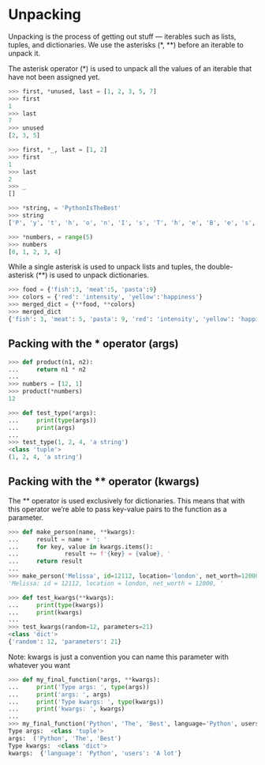 # Unpacking

Unpacking is the process of getting out stuff — iterables such as lists, tuples, and dictionaries.
We use the asterisks (*, **) before an iterable to unpack it.

The asterisk operator (*) is used to unpack all the values of an iterable that have not been assigned yet.

```python
>>> first, *unused, last = [1, 2, 3, 5, 7]
>>> first
1
>>> last
7
>>> unused
[2, 3, 5]

>>> first, *_, last = [1, 2]
>>> first
1
>>> last
2
>>> _
[]

>>> *string, = 'PythonIsTheBest'
>>> string
['P', 'y', 't', 'h', 'o', 'n', 'I', 's', 'T', 'h', 'e', 'B', 'e', 's', 't']

>>> *numbers, = range(5)
>>> numbers
[0, 1, 2, 3, 4]
```

While a single asterisk is used to unpack lists and tuples, the double-asterisk (**) is used to unpack dictionaries.

```python
>>> food = {'fish':3, 'meat':5, 'pasta':9} 
>>> colors = {'red': 'intensity', 'yellow':'happiness'}
>>> merged_dict = {**food, **colors}
>>> merged_dict
{'fish': 3, 'meat': 5, 'pasta': 9, 'red': 'intensity', 'yellow': 'happiness'}
```

## Packing with the * operator (args)

```python
>>> def product(n1, n2):
...     return n1 * n2
... 
>>> numbers = [12, 1]
>>> product(*numbers)
12
```

```python
>>> def test_type(*args):
...     print(type(args))
...     print(args)
... 
>>> test_type(1, 2, 4, 'a string')
<class 'tuple'>
(1, 2, 4, 'a string')
```

## Packing with the ** operator (kwargs)

The ** operator is used exclusively for dictionaries. This means that with this operator we’re able to pass key-value pairs to the function as a parameter.

```python
>>> def make_person(name, **kwargs):
...     result = name + ': '
...     for key, value in kwargs.items():
...             result += f'{key} = {value}, '
...     return result
... 
>>> make_person('Melissa', id=12112, location='london', net_worth=12000)
'Melissa: id = 12112, location = london, net_worth = 12000, '

>>> def test_kwargs(**kwargs):
...     print(type(kwargs))
...     print(kwargs)
... 
>>> test_kwargs(random=12, parameters=21)
<class 'dict'>
{'random': 12, 'parameters': 21}
```

Note: kwargs is just a convention you can name this parameter with whatever you want

```python
>>> def my_final_function(*args, **kwargs):
...     print('Type args: ', type(args))
...     print('args: ', args)
...     print('Type kwargs: ', type(kwargs))
...     print('kwargs: ', kwargs)
... 
>>> my_final_function('Python', 'The', 'Best', language='Python', users='A lot')
Type args:  <class 'tuple'>
args:  ('Python', 'The', 'Best')
Type kwargs:  <class 'dict'>
kwargs:  {'language': 'Python', 'users': 'A lot'}
```
